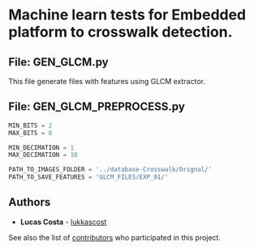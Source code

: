 # Machine learn tests for Embedded platform to crosswalk detection.

## File: GEN_GLCM.py

This file generate files with features using GLCM extractor.



## File: GEN_GLCM_PREPROCESS.py
```python
MIN_BITS = 2
MAX_BITS = 8

MIN_DECIMATION = 1
MAX_DECIMATION = 10

PATH_TO_IMAGES_FOLDER = '../database-Crosswalk/Orignal/'
PATH_TO_SAVE_FEATURES = 'GLCM_FILES/EXP_01/'
```




## Authors

* **Lucas Costa** - [lukkascost](https://github.com/lukkascost)

See also the list of [contributors](https://github.com/lukkascost/py_Crosswalk/contributors) who participated in this project.
